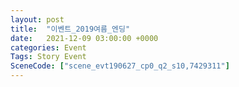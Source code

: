 ```yaml
---
layout: post
title:  "이벤트_2019여름_엔딩"
date:   2021-12-09 03:00:00 +0000
categories: Event
Tags: Story Event
SceneCode: ["scene_evt190627_cp0_q2_s10,7429311"]
---
```

